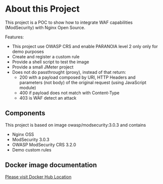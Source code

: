 # About this Project
This project is a POC to show how to integrate WAF capabilities (ModSecurity) with Nginx Open Source.

Features:
- This project use OWASP CRS and enable PARANOIA level 2 only only for demo purposes
- Create and register a custom rule 
- Provide a shell script to test the image
- Provide a small JMeter project
- Does not do passthrought (proxy), instead of that return:
  - 200 with a payload composed by URI, HTTP Headers and parameters (not body) of the original request (using JavaScript module)
  - 400 if payload does not match with Content-Type
  - 403 is WAF detect an attack


## Components

This project is based on image owasp/modsecurity:3.0.3 and contains
- Nginx OSS
- ModSecurity 3.0.3
- OWASP ModSecurity CRS 3.2.0
- Demo custom rules

## Docker image documentation

[Please visit Docker Hub Location](https://hub.docker.com/repository/docker/emmerson/modsecurity-owasp-nginx-oss)
